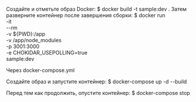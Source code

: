Создайте и отметьте образ Docker:
$ docker build -t sample:dev .
Затем разверните контейнер после завершения сборки:
$ docker run \
    -it \
    --rm \
    -v ${PWD}:/app \
    -v /app/node_modules \
    -p 3001:3000 \
    -e CHOKIDAR_USEPOLLING=true \
    sample:dev
    
    
 Через docker-compose.yml
 
 Создайте образ и запустите контейнер:
$ docker-compose up -d --build

Перед тем как продолжить, опустите контейнер:
$ docker-compose stop

